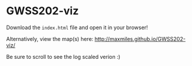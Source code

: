 # GWSS202-viz

Download the `index.html` file and open it in your browser!

Alternatively, view the map(s) here: http://maxmiles.github.io/GWSS202-viz/

Be sure to scroll to see the log scaled verion :)
